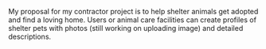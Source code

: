 My proposal for my contractor project is to help shelter animals get adopted and find a loving home. Users or animal care facilities can create profiles of shelter pets with photos (still working on uploading image) and detailed descriptions. 
